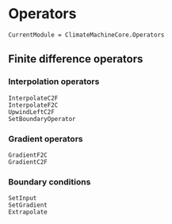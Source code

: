# Operators

```@meta
CurrentModule = ClimateMachineCore.Operators
```

## Finite difference operators

### Interpolation operators

```@docs
InterpolateC2F
InterpolateF2C
UpwindLeftC2F
SetBoundaryOperator
```

### Gradient operators

```@docs
GradientF2C
GradientC2F
```

### Boundary conditions

```@docs
SetInput
SetGradient
Extrapolate
```
